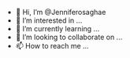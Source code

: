 - 👋 Hi, I’m @Jenniferosaghae
- 👀 I’m interested in ...
- 🌱 I’m currently learning ...
- 💞️ I’m looking to collaborate on ...
- 📫 How to reach me ...

<!---
Jenniferosaghae/Jenniferosaghae is a ✨ special ✨ repository because its `README.md` (this file) appears on your GitHub profile.
You can click the Preview link to take a look at your changes.
--->
